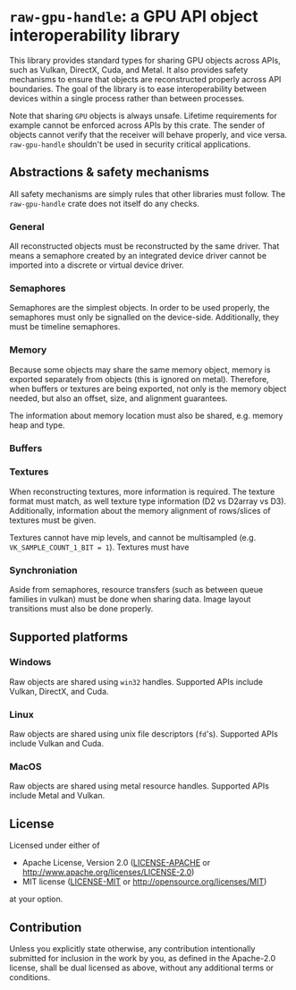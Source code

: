 # `raw-gpu-handle`: a GPU API object interoperability library

This library provides standard types for sharing GPU objects across APIs, such as Vulkan, DirectX, Cuda, and Metal. It also provides safety mechanisms to ensure that objects are reconstructed properly across API boundaries. The goal of the library is to ease interoperability between devices within a single process rather than between processes.

Note that sharing `GPU` objects is always unsafe. Lifetime requirements for example cannot be enforced across APIs by this crate. The sender of objects cannot verify that the receiver will behave properly, and vice versa. `raw-gpu-handle` shouldn't be used in security critical applications.

## Abstractions & safety mechanisms
All safety mechanisms are simply rules that other libraries must follow. The `raw-gpu-handle` crate does not itself do any checks.

### General
All reconstructed objects must be reconstructed by the same driver. That means a semaphore created by an integrated device driver cannot be imported into a discrete or virtual device driver.

### Semaphores
Semaphores are the simplest objects. In order to be used properly, the semaphores must only be signalled on the device-side. Additionally, they must be timeline semaphores.

### Memory
Because some objects may share the same memory object, memory is exported separately from objects (this is ignored on metal). Therefore, when buffers or textures are being exported, not only is the memory object needed, but also an offset, size, and alignment guarantees.

The information about memory location must also be shared, e.g. memory heap and type.

### Buffers

### Textures
When reconstructing textures, more information is required. The texture format must match, as well texture type information (D2 vs D2array vs D3). Additionally, information about the memory alignment of rows/slices of textures must be given.

Textures cannot have mip levels, and cannot be multisampled (e.g. `VK_SAMPLE_COUNT_1_BIT = 1`). Textures must have 

### Synchroniation
Aside from semaphores, resource transfers (such as between queue families in vulkan) must be done when sharing data. Image layout transitions must also be done properly.

## Supported platforms

### Windows
Raw objects are shared using `win32` handles. Supported APIs include Vulkan, DirectX, and Cuda.

### Linux
Raw objects are shared using unix file descriptors (`fd`'s). Supported APIs include Vulkan and Cuda.

### MacOS
Raw objects are shared using metal resource handles. Supported APIs include Metal and Vulkan.

## License

Licensed under either of

* Apache License, Version 2.0
  ([LICENSE-APACHE](LICENSE-APACHE) or <http://www.apache.org/licenses/LICENSE-2.0>)
* MIT license
  ([LICENSE-MIT](LICENSE-MIT) or <http://opensource.org/licenses/MIT>)

at your option.

## Contribution

Unless you explicitly state otherwise, any contribution intentionally submitted
for inclusion in the work by you, as defined in the Apache-2.0 license, shall be
dual licensed as above, without any additional terms or conditions.